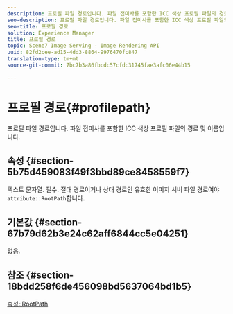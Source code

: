 ```yaml
---
description: 프로필 파일 경로입니다. 파일 접미사를 포함한 ICC 색상 프로필 파일의 경로 및 이름입니다.
seo-description: 프로필 파일 경로입니다. 파일 접미사를 포함한 ICC 색상 프로필 파일의 경로 및 이름입니다.
seo-title: 프로필 경로
solution: Experience Manager
title: 프로필 경로
topic: Scene7 Image Serving - Image Rendering API
uuid: 82fd2cee-ad15-4dd3-8864-9976470fc847
translation-type: tm+mt
source-git-commit: 7bc7b3a86fbcdc57cfdc31745fae3afc06e44b15

---
```



# 프로필 경로{#profilepath}

프로필 파일 경로입니다. 파일 접미사를 포함한 ICC 색상 프로필 파일의 경로 및 이름입니다.

## 속성 {#section-5b75d459083f49f3bbd89ce8458559f7}

텍스트 문자열. 필수. 절대 경로이거나 상대 경로인 유효한 이미지 서버 파일 경로여야 `attribute::RootPath`합니다.

## 기본값 {#section-67b79d62b3e24c62aff6844cc5e04251}

없음.

## 참조 {#section-18bdd258f6de456098bd5637064bd1b5}

[속성::RootPath](../../../../../ir-api/material-cat/image-rendering-api-ref/c-ir-material-catalog/c-ir-attributes-reference/r-ir-rootpath.md#reference-a4d7c96b62e14fcbad1740c702f160f3)
